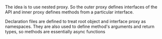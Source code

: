 The idea is to use nested proxy. So the outer proxy defines interfaces of the API and inner proxy defines methods from a particular interface.

Declaration files are defined to treat root object and interface proxy as namespaces. They are also used to define method's arguments and return types, so methods are essentially async functions
